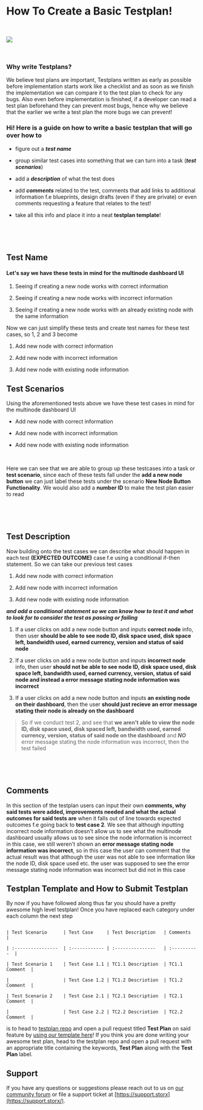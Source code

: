 # How To Create a Basic Testplan!

&nbsp;

![](https://github.com/storx/storx/raw/main/resources/logo.png)


&nbsp;

### Why write Testplans?

We believe test plans are important, Testplans written as early as possible before implementation starts work like a checklist and as soon as we finish the implementation we can compare it to the test plan to check for any bugs. Also even before implementation is finished, if a developer can read a test plan beforehand they can prevent most bugs, hence why we believe that the earlier we write a test plan the more bugs we can prevent!

### Hi! Here is a guide on how to write a basic **testplan** that will go over how to

- figure out a **_test name_**

- group similar test cases into something that we can turn into a task (**_test scenarios_**)

- add a **_description_** of what the test does

- add **_comments_** related to the test, comments that add links to additional information f.e blueprints, design drafts (even if they are private) or even comments requesting a feature that relates to the test!

- take all this info and place it into a neat **testplan template**!

&nbsp;

&nbsp;


## Test Name

#### Let's say we have these tests in mind for the multinode dashboard UI

1. Seeing if creating a new node works with correct information

2. Seeing if creating a new node works with incorrect information

3. Seeing if creating a new node works with an already existing node with the same information



<!-- end of the list -->

Now we can just simplify these tests and create test names for these test cases, so 1, 2 and 3 become

1. Add new node with correct information

2. Add new node with incorrect information

3. Add new node with existing node information



## Test Scenarios

Using the aforementioned tests above we have these test cases in mind for the multinode dashboard UI



- Add new node with correct information

- Add new node with incorrect information

- Add new node with existing node information

&nbsp;



Here we can see that we are able to group up these testcases into a task or **test scenario**, since each of these tests fall under the **add a new node button** we can just label these tests under the scenario **New Node Button Functionality**. We would also add a **number ID** to make the test plan easier to read

&nbsp;



&nbsp;





## Test Description



Now building onto the test cases we can describe what should happen in each test **(EXPECTED OUTCOME)** case f.e using a conditional if-then statement. So we can take our previous test cases

1. Add new node with correct information

2. Add new node with incorrect information

3. Add new node with existing node information

<!-- end of the list -->



**_and add a conditional statement so we can know how to test it and what to look for to consider the test as passing or failing_**




1. If a user clicks on add a new node button and inputs **correct node** info, then user **should be able to see node ID, disk space used, disk space left, bandwidth used, earned currency, version and status of said node**



2. If a user clicks on add a new node button and inputs **incorrect node** info, then user **should not be able to see node ID, disk space used, disk space left, bandwidth used, earned currency, version, status of said node and instead a error message stating node information was incorrect**



3. If a user clicks on add a new node button and inputs **an existing node on their dashboard**, then the user **should just recieve an error message stating their node is already on the dashboard**

<!-- end of the list -->

>So if we conduct test 2, and see that **we aren't able to view the node ID, disk space used, disk spaced left, bandwidth used, earned currency, version, status of said node on the dashboard** and **_NO_** error message stating the node information was incorrect, then the test failed



&nbsp;



&nbsp;


## Comments



In this section of the testplan users can input their own **comments, why said tests were added, improvements needed and what the actual outcomes for said tests are** when it falls out of line towards expected outcomes f.e going back to **test case 2**. We see that although inputting incorrect node information doesn't allow us to see what the multinode dashboard usually allows us to see since the node information is incorrect in this case, we still weren't shown an **error message stating node information was incorrect**, so in this case the user can comment that the actual result was that although the user was not able to see information like the node ID, disk space used etc. the user was supposed to see the error message stating node information was incorrect but did not in this case





## Testplan Template and How to Submit Testplan

By now if you have followed along thus far you should have a pretty awesome high level testplan! Once you have replaced each category under each column the next step



```

| Test Scenario      | Test Case     | Test Description   | Comments     |

| :----------------  | :------------ | :---------------   | :----------  |

| Test Scenario 1    | Test Case 1.1 | TC1.1 Description  | TC1.1 Comment  |

|                    | Test Case 1.2 | TC1.2 Descriotion  | TC1.2 Comment  |

| Test Scenario 2    | Test Case 2.1 | TC2.1 Description  | TC2.1 Comment  |

|                    | Test Case 2.2 | TC2.2 Descriotion  | TC2.2 Comment  |

```

is to head to [testplan repo](https://github.com/storx/storx/tree/main/docs/testplan) and open a pull request titled **Test Plan** on said feature by [using our template here](TEMPLATE.md)! If you think you are done writing your awesome test plan, head to the testplan repo and open a pull request with an appropriate title containing the keywords, **Test Plan** along with the **Test Plan** label.

## Support



If you have any questions or suggestions please reach out to us on [our community forum](https://forum.storx/) or file a support ticket at [https://support.storx](https://support.storx/).


